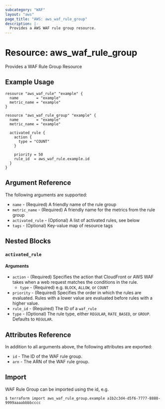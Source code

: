 ```yaml
---
subcategory: "WAF"
layout: "aws"
page_title: "AWS: aws_waf_rule_group"
description: |-
  Provides a AWS WAF rule group resource.
---
```


# Resource: aws_waf_rule_group

Provides a WAF Rule Group Resource

## Example Usage

```hcl
resource "aws_waf_rule" "example" {
  name        = "example"
  metric_name = "example"
}

resource "aws_waf_rule_group" "example" {
  name        = "example"
  metric_name = "example"

  activated_rule {
    action {
      type = "COUNT"
    }

    priority = 50
    rule_id  = aws_waf_rule.example.id
  }
}
```

## Argument Reference

The following arguments are supported:

* `name` - (Required) A friendly name of the rule group
* `metric_name` - (Required) A friendly name for the metrics from the rule group
* `activated_rule` - (Optional) A list of activated rules, see below
* `tags` - (Optional) Key-value map of resource tags

## Nested Blocks

### `activated_rule`

#### Arguments

* `action` - (Required) Specifies the action that CloudFront or AWS WAF takes when a web request matches the conditions in the rule.
    * `type` - (Required) e.g. `BLOCK`, `ALLOW`, or `COUNT`
* `priority` - (Required) Specifies the order in which the rules are evaluated. Rules with a lower value are evaluated before rules with a higher value.
* `rule_id` - (Required) The ID of a `waf_rule`
* `type` - (Optional) The rule type, either `REGULAR`, `RATE_BASED`, or `GROUP`. Defaults to `REGULAR`.

## Attributes Reference

In addition to all arguments above, the following attributes are exported:

* `id` - The ID of the WAF rule group.
* `arn` - The ARN of the WAF rule group.

## Import

WAF Rule Group can be imported using the id, e.g.

```
$ terraform import aws_waf_rule_group.example a1b2c3d4-d5f6-7777-8888-9999aaaabbbbcccc
```
